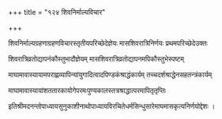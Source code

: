 +++
title = "१२४ शिवनिर्माल्यविचार"

+++

शिवनिर्माल्यग्रहणाग्रहणविचारस्तृतीयपरिच्छेदेज्ञेयः मासशिवरात्रिनिर्णयः प्रथमपरिच्छेदेउक्तः

शिवरात्रिव्रतोद्यापनंकौस्तुभादौज्ञेयम् मासशिवरात्रिव्रतोद्यापनमपिकौस्तुभेस्पष्टम्

माघामावास्यायामपराह्णव्यापिन्यांयुगादित्वादपिण्डकंश्राद्धंकार्यम् तच्चदर्शश्राद्धेनसहतन्त्रंकार्यम्

माघामावास्यायांशततारकायोगेपरमःपुण्यकालस्तत्रश्राद्धात्परमापितृतृप्तिः

इतिश्रीमदनन्तोपाध्यायसुनुकाशीनाथोपाध्यायविरचितेधर्मसिन्धुसारेमाघमासकृत्यनिर्णयोद्देशः ।
